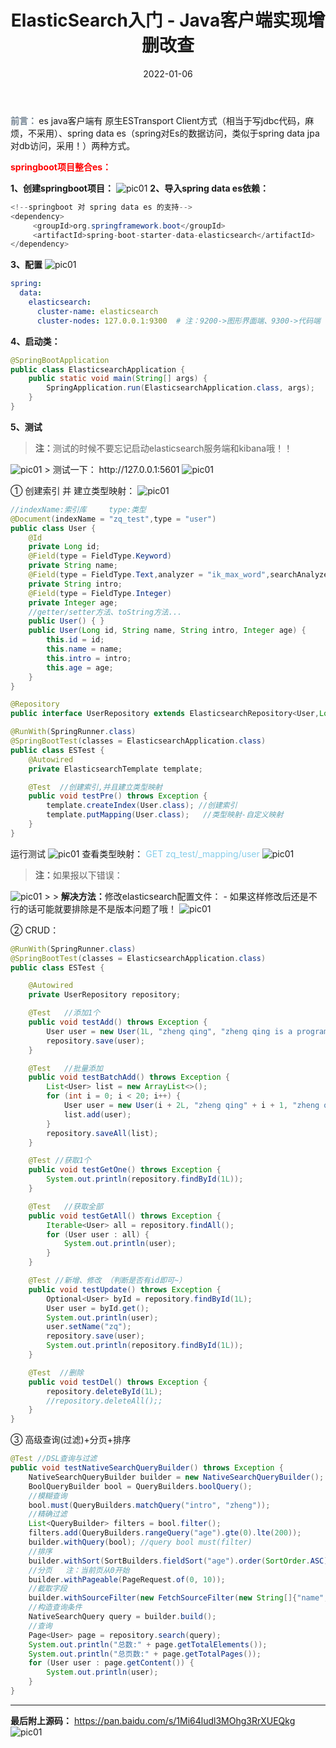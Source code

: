 ﻿---
layout: post
title: 'ElasticSearch入门 - Java客户端实现增删改查'
date: 2022-01-06
categories: 技术
tags: ElasticSearch
---

<strong><font color="SlateGray">前言：</font> </strong> es java客户端有 原生ESTransport Client方式（相当于写jdbc代码，麻烦，不采用）、spring data es（spring对Es的数据访问，类似于spring data jpa对db访问，采用！）两种方式。

**<font color="red">springboot项目整合es：</font>**

**1、创建springboot项目：**
<img src="https://img-blog.csdnimg.cn/20190121191419303.png?x-oss-process=image/watermark,type_ZmFuZ3poZW5naGVpdGk,shadow_10,text_aHR0cHM6Ly9ibG9nLmNzZG4ubmV0L3FxXzM4MjI1NTU4,size_16,color_FFFFFF,t_70" alt='pic01' referrerpolicy='no-referrer'>
**2、导入spring data es依赖：**

```java
<!--springboot 对 spring data es 的支持-->
<dependency>
     <groupId>org.springframework.boot</groupId>
     <artifactId>spring-boot-starter-data-elasticsearch</artifactId>
</dependency>
```

**3、配置** 
<img src="https://img-blog.csdnimg.cn/20190121191446426.png" alt='pic01' referrerpolicy='no-referrer'>
```yaml
spring:
  data:
    elasticsearch:
      cluster-name: elasticsearch
      cluster-nodes: 127.0.0.1:9300  # 注：9200->图形界面端、9300->代码端
```

**4、启动类：**

```java
@SpringBootApplication
public class ElasticsearchApplication {
    public static void main(String[] args) {
        SpringApplication.run(ElasticsearchApplication.class, args);
    }
}
```

**5、测试**

> <strong>注：</strong>测试的时候不要忘记启动elasticsearch服务端和kibana哦！！
<img src="https://img-blog.csdnimg.cn/20190121191538375.png?x-oss-process=image/watermark,type_ZmFuZ3poZW5naGVpdGk,shadow_10,text_aHR0cHM6Ly9ibG9nLmNzZG4ubmV0L3FxXzM4MjI1NTU4,size_16,color_FFFFFF,t_70" alt='pic01' referrerpolicy='no-referrer'>
> 测试一下： http://127.0.0.1:5601
<img src="https://img-blog.csdnimg.cn/20190121191714410.png?x-oss-process=image/watermark,type_ZmFuZ3poZW5naGVpdGk,shadow_10,text_aHR0cHM6Ly9ibG9nLmNzZG4ubmV0L3FxXzM4MjI1NTU4,size_16,color_FFFFFF,t_70" alt='pic01' referrerpolicy='no-referrer'> 

① 创建索引 并 建立类型映射：
<img src="https://img-blog.csdnimg.cn/20190121191834655.png?x-oss-process=image/watermark,type_ZmFuZ3poZW5naGVpdGk,shadow_10,text_aHR0cHM6Ly9ibG9nLmNzZG4ubmV0L3FxXzM4MjI1NTU4,size_16,color_FFFFFF,t_70" alt='pic01' referrerpolicy='no-referrer'> 
```java
//indexName:索引库     type:类型
@Document(indexName = "zq_test",type = "user")
public class User {
    @Id
    private Long id;
    @Field(type = FieldType.Keyword)
    private String name;
    @Field(type = FieldType.Text,analyzer = "ik_max_word",searchAnalyzer = "ik_max_word")
    private String intro;
    @Field(type = FieldType.Integer)
    private Integer age;
    //getter/setter方法、toString方法...
    public User() { }
    public User(Long id, String name, String intro, Integer age) {
        this.id = id;
        this.name = name;
        this.intro = intro;
        this.age = age;
    }
}
```

```java
@Repository
public interface UserRepository extends ElasticsearchRepository<User,Long> { }
```

```java
@RunWith(SpringRunner.class)
@SpringBootTest(classes = ElasticsearchApplication.class)
public class ESTest {
    @Autowired
    private ElasticsearchTemplate template;

    @Test  //创建索引,并且建立类型映射
    public void testPre() throws Exception {
        template.createIndex(User.class); //创建索引
        template.putMapping(User.class);   //类型映射-自定义映射
    }
}
```

运行测试
<img src="https://img-blog.csdnimg.cn/20190121191857892.png" alt='pic01' referrerpolicy='no-referrer'> 
查看类型映射： <font color=SkyBlue>GET zq_test/_mapping/user</font>
<img src="https://img-blog.csdnimg.cn/20190121192019132.png?x-oss-process=image/watermark,type_ZmFuZ3poZW5naGVpdGk,shadow_10,text_aHR0cHM6Ly9ibG9nLmNzZG4ubmV0L3FxXzM4MjI1NTU4,size_16,color_FFFFFF,t_70" alt='pic01' referrerpolicy='no-referrer'> 

> <strong>注：</strong>如果报以下错误：
<img src="https://img-blog.csdnimg.cn/20190121192131546.png" alt='pic01' referrerpolicy='no-referrer'> 
>
> <strong>解决方法：</strong>修改elasticsearch配置文件：   -  如果这样修改后还是不行的话可能就要排除是不是版本问题了哦！
<img src="https://img-blog.csdnimg.cn/20190121192150667.png?x-oss-process=image/watermark,type_ZmFuZ3poZW5naGVpdGk,shadow_10,text_aHR0cHM6Ly9ibG9nLmNzZG4ubmV0L3FxXzM4MjI1NTU4,size_16,color_FFFFFF,t_70" alt='pic01' referrerpolicy='no-referrer'> 

②  CRUD：

```java
@RunWith(SpringRunner.class)
@SpringBootTest(classes = ElasticsearchApplication.class)
public class ESTest {

    @Autowired
    private UserRepository repository;

    @Test   //添加1个
    public void testAdd() throws Exception {
        User user = new User(1L, "zheng qing", "zheng qing is a programmer!", 18);
        repository.save(user);
    }

    @Test   //批量添加
    public void testBatchAdd() throws Exception {
        List<User> list = new ArrayList<>();
        for (int i = 0; i < 20; i++) {
            User user = new User(i + 2L, "zheng qing" + i + 1, "zheng qing is a programmer!", 18 + i );
            list.add(user);
        }
        repository.saveAll(list);
    }

    @Test //获取1个
    public void testGetOne() throws Exception {
        System.out.println(repository.findById(1L));
    }

    @Test   //获取全部
    public void testGetAll() throws Exception {
        Iterable<User> all = repository.findAll();
        for (User user : all) {
            System.out.println(user);
        }
    }

    @Test //新增、修改 （判断是否有id即可~）
    public void testUpdate() throws Exception {
        Optional<User> byId = repository.findById(1L);
        User user = byId.get();
        System.out.println(user);
        user.setName("zq");
        repository.save(user);
        System.out.println(repository.findById(1L));
    }

    @Test  //删除
    public void testDel() throws Exception {
        repository.deleteById(1L);
        //repository.deleteAll();;
    }
}
```

③ 高级查询(过滤)+分页+排序

```java
@Test //DSL查询与过滤
public void testNativeSearchQueryBuilder() throws Exception {
    NativeSearchQueryBuilder builder = new NativeSearchQueryBuilder();
    BoolQueryBuilder bool = QueryBuilders.boolQuery();
    //模糊查询
    bool.must(QueryBuilders.matchQuery("intro", "zheng"));
    //精确过滤
    List<QueryBuilder> filters = bool.filter();
    filters.add(QueryBuilders.rangeQuery("age").gte(0).lte(200));
    builder.withQuery(bool); //query bool must(filter)
    //排序
    builder.withSort(SortBuilders.fieldSort("age").order(SortOrder.ASC));
    //分页   注：当前页从0开始
    builder.withPageable(PageRequest.of(0, 10));
    //截取字段
    builder.withSourceFilter(new FetchSourceFilter(new String[]{"name", "age"}, null));
    //构造查询条件
    NativeSearchQuery query = builder.build();
    //查询
    Page<User> page = repository.search(query);
    System.out.println("总数:" + page.getTotalElements());
    System.out.println("总页数:" + page.getTotalPages());
    for (User user : page.getContent()) {
        System.out.println(user);
    }
}
```

------

<strong>最后附上源码：</strong> https://pan.baidu.com/s/1Mi64ludl3MOhg3RrXUEQkg
<img src="https://img-blog.csdnimg.cn/20190121192456218.png?x-oss-process=image/watermark,type_ZmFuZ3poZW5naGVpdGk,shadow_10,text_aHR0cHM6Ly9ibG9nLmNzZG4ubmV0L3FxXzM4MjI1NTU4,size_16,color_FFFFFF,t_70" alt='pic01' referrerpolicy='no-referrer'> 



